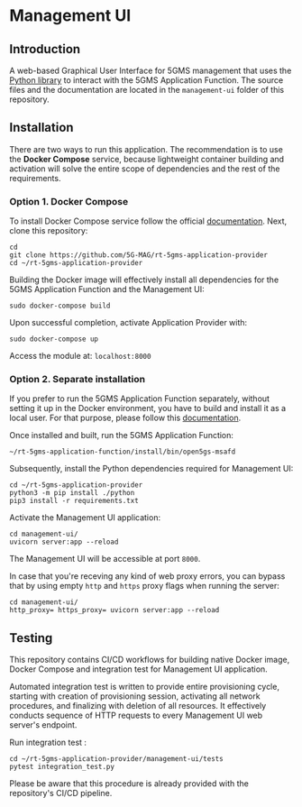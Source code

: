 # Management UI

## Introduction

A web-based Graphical User Interface for 5GMS management that uses the [Python library](../python/README.md) to
interact with the 5GMS Application Function. The source files and the documentation are located in
the `management-ui` folder of this repository.

## Installation

There are two ways to run this application. The recommendation is to use the **Docker Compose** service, because
lightweight container building and activation will solve the entire scope of dependencies and the rest of the
requirements.

### Option 1. Docker Compose

To install Docker Compose service follow the official [documentation](https://docs.docker.com/compose/install/). Next,
clone this
repository:

```
cd
git clone https://github.com/5G-MAG/rt-5gms-application-provider
cd ~/rt-5gms-application-provider
```

Building the Docker image will effectively install all dependencies for the 5GMS Application Function and the Management
UI:

```
sudo docker-compose build
```

Upon successful completion, activate Application Provider with:

```
sudo docker-compose up
```

Access the module at: `localhost:8000`

### Option 2. Separate installation

If you prefer to run the 5GMS Application Function separately,
without setting it up in the Docker environment, you have to build and install it as a local user. For that
purpose, please follow
this [documentation](https://5g-mag.github.io/Getting-Started/pages/5g-media-streaming/usage/application-function/installation-local-user-5GMSAF.html).

Once installed and built, run the 5GMS Application Function:

```
~/rt-5gms-application-function/install/bin/open5gs-msafd
```

Subsequently, install the Python dependencies required for Management UI:

```
cd ~/rt-5gms-application-provider
python3 -m pip install ./python
pip3 install -r requirements.txt
```

Activate the Management UI application:

```
cd management-ui/
uvicorn server:app --reload
```

The Management UI will be accessible at port `8000`.

In case that you're receving any kind of web proxy errors, you can bypass that by using empty `http` and `https` proxy flags when running the server:
```
cd management-ui/
http_proxy= https_proxy= uvicorn server:app --reload
```

## Testing

This repository contains CI/CD workflows for building native Docker image, Docker Compose and integration test for
Management UI application.

Automated integration test is written to provide entire provisioning cycle, starting with creation of provisioning
session, activating all network procedures, and finalizing with deletion of all resources. It effectively conducts
sequence of HTTP requests to every Management UI web server's endpoint.

Run integration test :

```
cd ~/rt-5gms-application-provider/management-ui/tests
pytest integration_test.py
```

Please be aware that this procedure is already provided with the repository's CI/CD pipeline.
